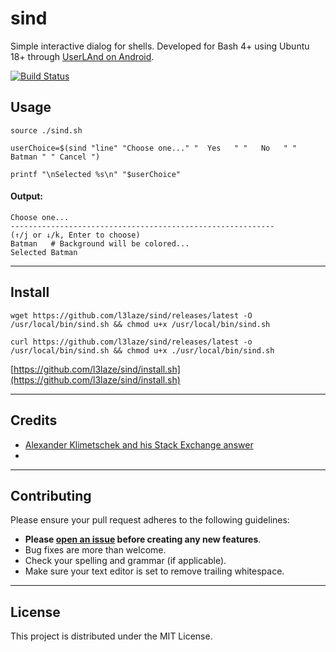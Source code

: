 # sind


Simple interactive dialog for shells. Developed for Bash 4+ using Ubuntu 18+ through [UserLAnd on Android](https://play.google.com/store/apps/details?id=tech.ula).

[![Build Status](https://travis-ci.org/l3laze/sind.svg?branch=master)](https://travis-ci.org/l3laze/sind)


## Usage

```
source ./sind.sh

userChoice=$(sind "line" "Choose one..." "  Yes   " "   No   " " Batman " " Cancel ")

printf "\nSelected %s\n" "$userChoice"
```


#### Output:

```
Choose one...
-----------------------------------------------------------
(↑/j or ↓/k, Enter to choose)
Batman   # Background will be colored...
Selected Batman
```


----


## Install

`wget https://github.com/l3laze/sind/releases/latest -O /usr/local/bin/sind.sh && chmod u+x /usr/local/bin/sind.sh`

`curl https://github.com/l3laze/sind/releases/latest -o /usr/local/bin/sind.sh && chmod u+x ./usr/local/bin/sind.sh`


[https://github.com/l3laze/sind/install.sh](https://github.com/l3laze/sind/install.sh)


----


## Credits


- [Alexander Klimetschek and his Stack Exchange answer](https://unix.stackexchange.com/a/415155/310780)
-


----


## Contributing


Please ensure your pull request adheres to the following guidelines:


- **Please [open an issue](https://github.com/l3laze/sind/issues) before creating any new features**.
- Bug fixes are more than welcome.
- Check your spelling and grammar (if applicable).
- Make sure your text editor is set to remove trailing whitespace.


----


## License

This project is distributed under the MIT License.